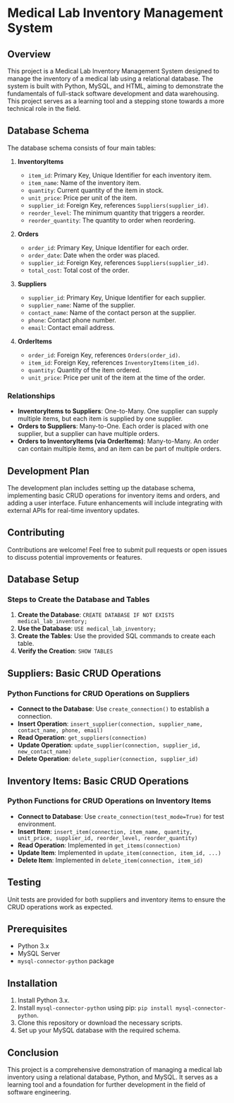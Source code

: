 # Medical Lab Inventory Management System

## Overview

This project is a Medical Lab Inventory Management System designed to manage the inventory of a medical lab using a relational database. The system is built with Python, MySQL, and HTML, aiming to demonstrate the fundamentals of full-stack software development and data warehousing. This project serves as a learning tool and a stepping stone towards a more technical role in the field.

## Database Schema

The database schema consists of four main tables:

1. **InventoryItems**
   - `item_id`: Primary Key, Unique Identifier for each inventory item.
   - `item_name`: Name of the inventory item.
   - `quantity`: Current quantity of the item in stock.
   - `unit_price`: Price per unit of the item.
   - `supplier_id`: Foreign Key, references `Suppliers(supplier_id)`.
   - `reorder_level`: The minimum quantity that triggers a reorder.
   - `reorder_quantity`: The quantity to order when reordering.

2. **Orders**
   - `order_id`: Primary Key, Unique Identifier for each order.
   - `order_date`: Date when the order was placed.
   - `supplier_id`: Foreign Key, references `Suppliers(supplier_id)`.
   - `total_cost`: Total cost of the order.

3. **Suppliers**
   - `supplier_id`: Primary Key, Unique Identifier for each supplier.
   - `supplier_name`: Name of the supplier.
   - `contact_name`: Name of the contact person at the supplier.
   - `phone`: Contact phone number.
   - `email`: Contact email address.

4. **OrderItems**
   - `order_id`: Foreign Key, references `Orders(order_id)`.
   - `item_id`: Foreign Key, references `InventoryItems(item_id)`.
   - `quantity`: Quantity of the item ordered.
   - `unit_price`: Price per unit of the item at the time of the order.

### Relationships

- **InventoryItems to Suppliers**: One-to-Many. One supplier can supply multiple items, but each item is supplied by one supplier.
- **Orders to Suppliers**: Many-to-One. Each order is placed with one supplier, but a supplier can have multiple orders.
- **Orders to InventoryItems (via OrderItems)**: Many-to-Many. An order can contain multiple items, and an item can be part of multiple orders.

## Development Plan

The development plan includes setting up the database schema, implementing basic CRUD operations for inventory items and orders, and adding a user interface. Future enhancements will include integrating with external APIs for real-time inventory updates.

## Contributing

Contributions are welcome! Feel free to submit pull requests or open issues to discuss potential improvements or features.

## Database Setup

### Steps to Create the Database and Tables

1. **Create the Database**: `CREATE DATABASE IF NOT EXISTS medical_lab_inventory;`
2. **Use the Database**: `USE medical_lab_inventory;`
3. **Create the Tables**: Use the provided SQL commands to create each table.
4. **Verify the Creation**: `SHOW TABLES`

## Suppliers: Basic CRUD Operations

### Python Functions for CRUD Operations on Suppliers

- **Connect to the Database**: Use `create_connection()` to establish a connection.
- **Insert Operation**: `insert_supplier(connection, supplier_name, contact_name, phone, email)`
- **Read Operation**: `get_suppliers(connection)`
- **Update Operation**: `update_supplier(connection, supplier_id, new_contact_name)`
- **Delete Operation**: `delete_supplier(connection, supplier_id)`

## Inventory Items: Basic CRUD Operations

### Python Functions for CRUD Operations on Inventory Items

- **Connect to Database**: Use `create_connection(test_mode=True)` for test environment.
- **Insert Item**: `insert_item(connection, item_name, quantity, unit_price, supplier_id, reorder_level, reorder_quantity)`
- **Read Operation**: Implemented in `get_items(connection)`
- **Update Item**: Implemented in `update_item(connection, item_id, ...)`
- **Delete Item**: Implemented in `delete_item(connection, item_id)`

## Testing

Unit tests are provided for both suppliers and inventory items to ensure the CRUD operations work as expected.

## Prerequisites

- Python 3.x
- MySQL Server
- `mysql-connector-python` package

## Installation

1. Install Python 3.x.
2. Install `mysql-connector-python` using pip: `pip install mysql-connector-python`.
3. Clone this repository or download the necessary scripts.
4. Set up your MySQL database with the required schema.

## Conclusion

This project is a comprehensive demonstration of managing a medical lab inventory using a relational database, Python, and MySQL. It serves as a learning tool and a foundation for further development in the field of software engineering.

